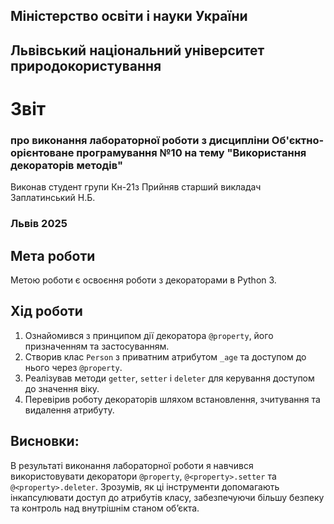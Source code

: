 ## Міністерство освіти і науки України

## Львівський національний університет природокористування
# Звіт 
### про виконання лабораторної роботи з дисципліни Об'єктно-орієнтоване програмування №10 на тему "Використання декораторів методів"
Виконав студент групи Кн-21з 
Прийняв старший викладач Заплатинський Н.Б. 
### Львів 2025

## Мета роботи 
Метою роботи є освоєння роботи з декораторами в Python 3.

## Хід роботи

1. Ознайомився з принципом дії декоратора `@property`, його призначенням та застосуванням.
2. Створив клас `Person` з приватним атрибутом `_age` та доступом до нього через `@property`.
3. Реалізував методи `getter`, `setter` і `deleter` для керування доступом до значення віку.
4. Перевірив роботу декораторів шляхом встановлення, зчитування та видалення атрибуту.

## Висновки:
В результаті виконання лабораторної роботи я навчився використовувати декоратори `@property`, `@<property>.setter` та `@<property>.deleter`. Зрозумів, як ці інструменти допомагають інкапсулювати доступ до атрибутів класу, забезпечуючи більшу безпеку та контроль над внутрішнім станом об’єкта.
